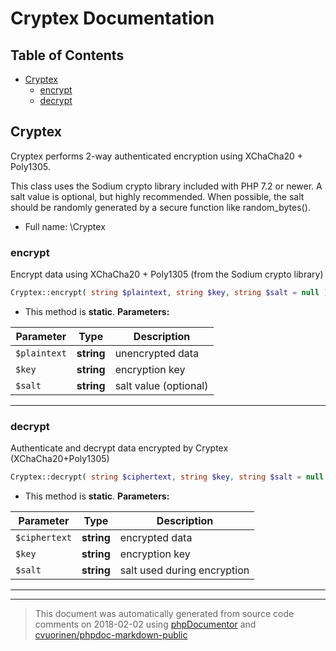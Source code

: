 # Cryptex Documentation

## Table of Contents

* [Cryptex](#cryptex)
    * [encrypt](#encrypt)
    * [decrypt](#decrypt)

## Cryptex

Cryptex performs 2-way authenticated encryption using XChaCha20 + Poly1305.

This class uses the Sodium crypto library included with PHP 7.2 or newer.
A salt value is optional, but highly recommended. When possible, the salt
should be randomly generated by a secure function like random_bytes().

* Full name: \Cryptex


### encrypt

Encrypt data using XChaCha20 + Poly1305 (from the Sodium crypto library)

```php
Cryptex::encrypt( string $plaintext, string $key, string $salt = null ): string
```



* This method is **static**.
**Parameters:**

| Parameter | Type | Description |
|-----------|------|-------------|
| `$plaintext` | **string** | unencrypted data |
| `$key` | **string** | encryption key |
| `$salt` | **string** | salt value (optional) |




---

### decrypt

Authenticate and decrypt data encrypted by Cryptex (XChaCha20+Poly1305)

```php
Cryptex::decrypt( string $ciphertext, string $key, string $salt = null ): string
```



* This method is **static**.
**Parameters:**

| Parameter | Type | Description |
|-----------|------|-------------|
| `$ciphertext` | **string** | encrypted data |
| `$key` | **string** | encryption key |
| `$salt` | **string** | salt used during encryption |




---



--------
> This document was automatically generated from source code comments on 2018-02-02 using [phpDocumentor](http://www.phpdoc.org/) and [cvuorinen/phpdoc-markdown-public](https://github.com/cvuorinen/phpdoc-markdown-public)
